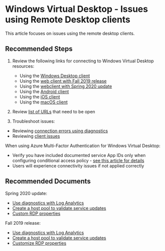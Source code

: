 <properties
  pagetitle="Windows Virtual Desktop - Issues using Remote Desktop clients "
  service=""
  resource=""
  ms.author="evas,sischleg"
  selfhelptype="Generic"
  supporttopicids="32625540"
  resourcetags=""
  productpesids="16582"
  cloudEnvironments="public, fairfax, usnat, ussec"
  articleid="9ee4f67f-d687-4668-944e-6c62314fe476"
  ownershipid="Windows_Virtual_Desktop" />
# Windows Virtual Desktop - Issues using Remote Desktop clients 

This article focuses on issues using the remote desktop clients.

## **Recommended Steps**

1. Review the following links for connecting to Windows Virtual Desktop resources:

   * Using the [Windows Desktop client](https://docs.microsoft.com/azure/virtual-desktop/connect-windows-7-and-10)
   * Using the [web client with Fall 2019 release](https://docs.microsoft.com/azure/virtual-desktop/virtual-desktop-fall-2019/connect-web-2019)
   * Using the [webclient with Spring 2020 update](https://docs.microsoft.com/azure/virtual-desktop/connect-web)
   * Using the [Android client](https://docs.microsoft.com/azure/virtual-desktop/connect-android)
   * Using the [iOS client](https://docs.microsoft.com/azure/virtual-desktop/connect-ios)
   * Using the [macOS client](https://docs.microsoft.com/azure/virtual-desktop/connect-macos)

2. Review [list of URLs](https://docs.microsoft.com/azure/virtual-desktop/safe-url-list#remote-desktop-clients) that need to be open

3. Troubleshoot issues:

  * Reviewing [connection errors using diagnostics](https://docs.microsoft.com/azure/virtual-desktop/diagnostics-role-service)
  * Reviewing [client issues](https://docs.microsoft.com/azure/virtual-desktop/troubleshoot-client)

When using Azure Multi-Factor Authentication for Windows Virtual Desktop:

* Verify you have included documented service App IDs only when configuring conditional access policy - [see this article for details](https://docs.microsoft.com/azure/virtual-desktop/set-up-mfa#create-a-conditional-access-policy)
* Users will experience connectivity issues if not applied correctly

## **Recommended Documents**

Spring 2020 update:
* [Use diagnostics with Log Analytics](https://docs.microsoft.com/azure/virtual-desktop/diagnostics-log-analytics)
* [Create a host pool to validate service updates](https://docs.microsoft.com/azure/virtual-desktop/create-validation-host-pool)
* [Custom RDP properties](https://docs.microsoft.com/azure/virtual-desktop/customize-rdp-properties)

Fall 2019 release:
* [Use diagnostics with Log Analytics](https://docs.microsoft.com/azure/virtual-desktop/virtual-desktop-fall-2019/diagnostics-log-analytics-2019)
* [Create a host pool to validate service updates](https://docs.microsoft.com/azure/virtual-desktop/virtual-desktop-fall-2019/create-validation-host-pool-2019)
* [Customize RDP properties](https://docs.microsoft.com/azure/virtual-desktop/virtual-desktop-fall-2019/customize-rdp-properties-2019)